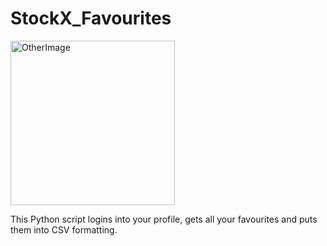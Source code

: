 # StockX_Favourites
<img width="263" alt="OtherImage" src="https://github.com/user-attachments/assets/4dc5942c-93dc-4479-ae78-2ca4d5ed1700">

This Python script logins into your profile, gets all your favourites and puts them into CSV formatting. 
